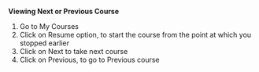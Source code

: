 **Viewing Next or Previous Course**

1. Go to My Courses
2. Click on Resume option, to start the course from the point at which you stopped earlier
3. Click on Next to take next course
4. Click on Previous, to go to Previous course
